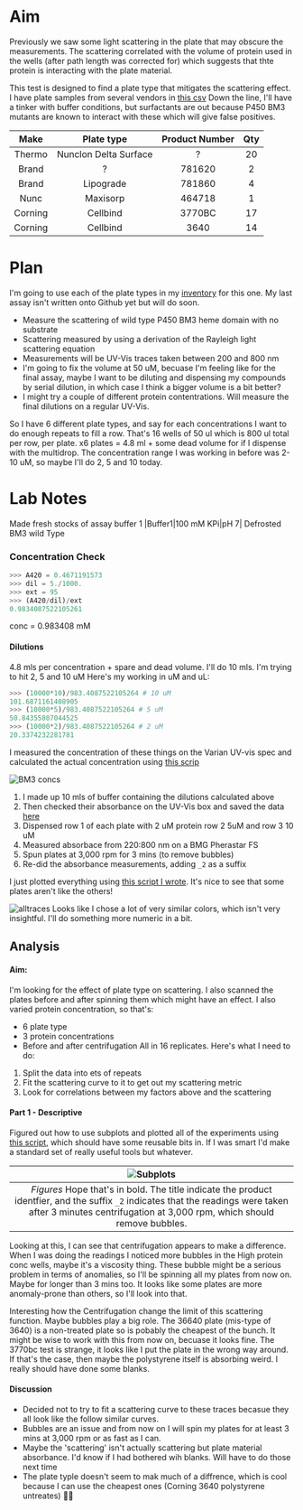 # Aim
Previously we saw some light scattering in the plate that may obscure the measurements. The scattering correlated with the volume of 
protein used in the wells (after path length was corrected for) which suggests that thte protein is interacting with the plate
material.

This test is designed to find a plate type that mitigates the scattering effect. I have plate samples from several vendors in [this csv](Inventory.csv)
Down the line, I'll have a tinker with buffer conditions, but surfactants are out because P450 BM3 mutants are known to interact
with these which will give false positives.

|Make|Plate type| Product Number|Qty |
|:---:|:--------:|:-------------:|:---:|
|Thermo|Nunclon Delta Surface|? |20 |
|Brand|?|781620|2| 
|Brand|Lipograde| 781860|4| 
|Nunc| Maxisorp| 464718|1| 
|Corning| Cellbind| 3770BC| 17|
|Corning| Cellbind| 3640|14| 

# Plan
I'm going to use each of the plate types in my [inventory](Inventory.csv) for this one. My last assay isn't written onto Github
yet but will do soon. 
* Measure the scattering of wild type P450 BM3 heme domain with no substrate 
* Scattering measured by using a derivation of the Rayleigh light scattering equation
* Measurements will be UV-Vis traces taken between 200 and 800 nm
* I'm going to fix the volume at 50 uM, becuase I'm feeling like for the final assay, maybe I want to be diluting and dispensing my compounds by serial dilution, in which case I think a bigger volume is a bit better?
* I might try a couple of different protein contentrations. Will measure the final dilutions on a regular UV-Vis.

So I have 6 different plate types, and say for each concentrations I want to do enough repeats to fill a row. That's 16 wells of 50 ul which is 800 ul total per row, per plate. x6 plates = 4.8 ml + some dead volume for if I dispense with the multidrop.
The concentration range I was working in before was 2-10 uM, so maybe I'll do 2, 5 and 10 today.

# Lab Notes
Made fresh stocks of assay buffer 1
|Buffer1|100 mM KPi|pH 7|
Defrosted BM3 wild Type
### Concentration Check
```python
>>> A420 = 0.4671191573
>>> dil = 5./1000.
>>> ext = 95
>>> (A420/dil)/ext
0.9834087522105261
```
conc = 0.983408 mM

#### Dilutions
4.8 mls per concentration + spare and dead volume. I'll do 10 mls.
I'm trying to hit 2, 5 and 10 uM
Here's my working in uM and uL:

```python
>>> (10000*10)/983.4087522105264 # 10 uM
101.6871161408905
>>> (10000*5)/983.4087522105264 # 5 uM
50.84355807044525
>>> (10000*2)/983.4087522105264 # 2 uM
20.3374232281781
```
I measured the concentration of these things on the Varian UV-vis spec and calculated the actual concentration using [this scrip](20190603_ProtinConcCheck.py)

![BM3 concs](20190605_BM3_Conc_Check1.png)

1. I made up 10 mls of buffer containing the dilutions calculated above
2. Then checked their absorbance on the UV-Vis box and saved the data [here](PlateSelection/20190603_BM3PostdilutionConcCheck.csv)
3. Dispensed row 1 of each plate with 2 uM protein row 2 5uM and row 3 10 uM
4. Measured absorbace from 220:800 nm on a BMG Pherastar FS
5. Spun plates at 3,000 rpm for 3 mins (to remove bubbles)
6. Re-did the absorbance measurements, adding ```_2``` as a suffix

I just plotted everything using [this script I wrote](PlateSelection/20190603_PlateSelectionAnalysis_JustPlotEverything.py). It's nice to see that some plates aren't like the others!

![alltraces](2018_PlateAssayResultsAllOn2.png)
Looks like I chose a lot of very similar colors, which isn't very insightful. I'll do something more numeric in a bit.

## Analysis
#### Aim:
I'm looking for the effect of plate type on scattering. I also scanned the plates before and after spinning them which might have an effect. I also varied protein concentration, so that's:
* 6 plate type
* 3 protein concentrations
* Before and after centrifugation
All in 16 replicates. Here's what I need to do:
1. Split the data into ets of repeats
2. Fit the scattering curve to it to get out my scattering metric
3. Look for correlations between my factors above and the scattering

#### Part 1 - Descriptive
Figured out how to use subplots and plotted all of the experiments using [this script](20190603_PlateSelectionAnalysis_subplotBrach.py), which should have some reusable bits in. If I was smart I'd make a standard set of really useful tools but whatever. 

|![Subplots](20190603_PlateselectionTests_ALL.png)|
|:-----------------:|
|*Figures* Hope that's in bold. The title indicate the product identfier, and the suffix ```_2``` indicates that the readings were taken after 3 minutes centrifugation at 3,000 rpm, which should remove bubbles.|

Looking at this, I can see that centrifugation appears to make a difference. When I was doing the readings I noticed more bubbles in the High protein conc wells, maybe it's a viscosity thing. These bubble might be a serious problem in terms of anomalies, so I'll be spinning all my plates from now on. Maybe for longer than 3 mins too. It looks like some plates are more anomaly-prone than others, so I'll look into that.

Interesting how the Centrifugation change the limit of this scattering function. Maybe bubbles play a big role. The 36640 plate (mis-type of 3640) is a non-treated plate so is pobably the cheapest of the bunch. It might be wise to work with this from now on, becuase it looks fine. The 3770bc test is strange, it looks like I put the plate in the wrong way around. If that's the case, then maybe the polystyrene itself is absorbing weird. I really should have done some blanks.

#### Discussion
* Decided not to try to fit a scattering curve to these traces becasue they all look like the follow similar curves. 
* Bubbles are an issue and from now on I will spin my plates for at least 3 mins at 3,000 rpm or as fast as I can.
* Maybe the 'scattering' isn't actually scattering but plate material absorbance. I'd know if I had bothered wih blanks. Will have to do those next time
* The plate typle doesn't seem to mak much of a diffrence, which is cool because I can use the cheapest ones (Corning 3640 polystyrene untreates) 🤙🤙
